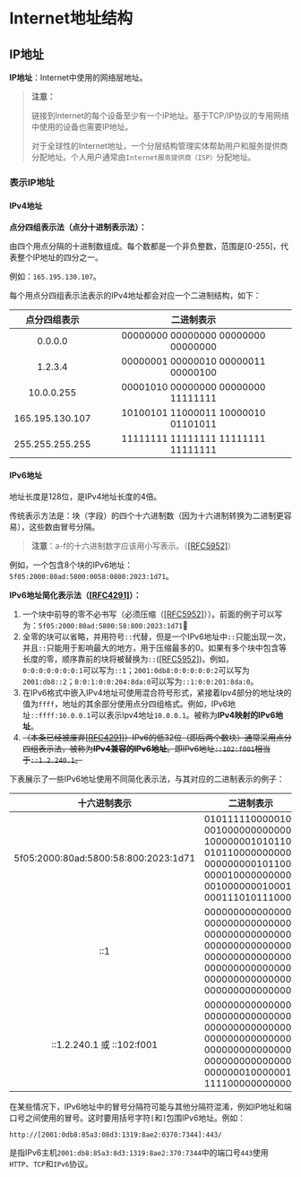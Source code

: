 # Internet地址结构

## IP地址

**IP地址**：Internet中使用的网络层地址。

> **注意：**
>
> 链接到Internet的每个设备至少有一个IP地址。基于TCP/IP协议的专用网络中使用的设备也需要IP地址。
> 
> 对于全球性的Internet地址，一个分层结构管理实体帮助用户和服务提供商分配地址。个人用户通常由`Internet服务提供商（ISP）`分配地址。

### 表示IP地址

#### IPv4地址

**点分四组表示法（点分十进制表示法）：**

由四个用点分隔的十进制数组成。每个数都是一个非负整数，范围是[0-255]，代表整个IP地址的四分之一。

例如：`165.195.130.107`。

每个用点分四组表示法表示的IPv4地址都会对应一个二进制结构，如下：

| 点分四组表示 | 二进制表示 |
|:---:|:---:|
| 0.0.0.0 | 00000000 00000000 00000000 00000000 |
| 1.2.3.4 | 00000001 00000010 00000011 00000100 |
| 10.0.0.255 | 00001010 00000000 00000000 11111111 |
| 165.195.130.107 | 10100101 11000011 10000010 01101011 |
| 255.255.255.255 | 11111111 11111111 11111111 11111111 |

#### IPv6地址

地址长度是128位，是IPv4地址长度的4倍。

传统表示方法是：块（字段）的四个十六进制数（因为十六进制转换为二进制更容易），这些数由冒号分隔。

> **注意**：a-f的十六进制数字应该用小写表示。（[[RFC5952]](http://www.ietf.org/rfc/rfc5952.txt)）

例如，一个包含8个块的IPv6地址：`5f05:2000:80ad:5800:0058:0800:2023:1d71`。

**IPv6地址简化表示法（[[RFC4291]](http://www.ietf.org/rfc/rfc4291.txt)）：**

1. 一个块中前导的零不必书写（必须压缩（[[RFC5952]](http://www.ietf.org/rfc/rfc5952.txt)））。前面的例子可以写为：`5f05:2000:80ad:5800:58:800:2023:1d71`
2. 全零的块可以省略，并用符号`::`代替，但是一个IPv6地址中`::`只能出现一次，并且`::`只能用于影响最大的地方，用于压缩最多的0。如果有多个块中包含等长度的零，顺序靠前的块将被替换为`::`([[RFC5952]](http://www.ietf.org/rfc/rfc5952.txt))。例如，`0:0:0:0:0:0:0:1`可以写为`::1`；`2001:0db8:0:0:0:0:0:2`可以写为`2001:db8::2`；`0:0:1:0:0:204:8da:0`可以写为`::1:0:0:201:8da:0`。
3. 在IPv6格式中嵌入IPv4地址可使用混合符号形式，紧接着Ipv4部分的地址块的值为`ffff`，地址的其余部分使用点分四组格式。例如，IPv6地址`::ffff:10.0.0.1`可以表示Ipv4地址`10.0.0.1`。被称为**IPv4映射的IPv6地址**。
4. ~~（本条已经被废弃[[RFC4291]](http://www.ietf.org/rfc/rfc4291.txt)）IPv6的低32位（即后两个数块）通常采用点分四组表示法，被称为**IPv4兼容的IPv6地址**。即IPv6地址`::102:f001`相当于`::1.2.240.1`。~~

下表展示了一些IPv6地址使用不同简化表示法，与其对应的二进制表示的例子：

| 十六进制表示 | 二进制表示 |
|:---:|:---:|
| 5f05:2000:80ad:5800:58:800:2023:1d71 | 0101111100000101 0010000000000000 1000000010101101 0101100000000000 0000000001011000 0000100000000000 0010000000100011 0001110101110001 |
| ::1 | 0000000000000000 0000000000000000 0000000000000000 0000000000000000 0000000000000000 0000000000000000 0000000000000000 0000000000000001 |
| ::1.2.240.1 或 ::102:f001 | 0000000000000000 0000000000000000 0000000000000000 0000000000000000 0000000000000000 0000000000000000 0000000100000010 1111000000000001 |

在某些情况下，IPv6地址中的冒号分隔符可能与其他分隔符混淆，例如IP地址和端口号之间使用的冒号。这时要用括号字符`[`和`]`包围IPv6地址。例如：

`http://[2001:0db8:85a3:08d3:1319:8ae2:0370:7344]:443/`

是指IPv6主机`2001:db8:85a3:8d3:1319:8ae2:370:7344`中的端口号`443`使用`HTTP`、`TCP`和`IPv6`协议。

